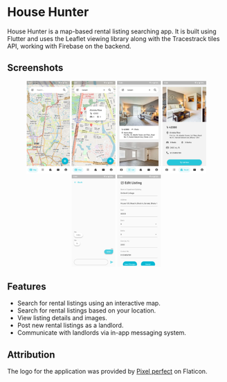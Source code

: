 # House Hunter

House Hunter is a map-based rental listing searching app. It is built using Flutter and uses the Leaflet viewing library along with the Tracestrack tiles API, working with Firebase on the backend.

## Screenshots
<p align="center">
  <img src="./Screenshots/1.png" width="20%">
  <img src="./Screenshots/2.png" width="20%">
  <img src="./Screenshots/3.png" width="20%">
  <img src="./Screenshots/4.png" width="20%">
  <img src="./Screenshots/5.png" width="20%">
  <img src="./Screenshots/6.png" width="20%">
</p>

## Features
* Search for rental listings using an interactive map.
* Search for rental listings based on your location.
* View listing details and images.
* Post new rental listings as a landlord.
* Communicate with landlords via in-app messaging system.

## Attribution
The logo for the application was provided by [Pixel perfect](https://www.flaticon.com/free-icon/love_3729617) on Flaticon.
